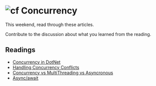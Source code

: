 ![cf](http://i.imgur.com/7v5ASc8.png) Concurrency
=====================================

This weekend, read through these articles. <br />

Contribute to the discussion about what you learned from the reading. 

## Readings
- [Concurrency in DotNet](http://www.dotnetcurry.com/dotnet/1360/concurrent-programming-dotnet-core)
- [Handling Concurrency Conflicts](https://docs.microsoft.com/en-us/aspnet/core/data/ef-mvc/concurrency)
- [Concurrency vs MultiThreading vs Asyncronous](https://codewala.net/2015/07/29/concurrency-vs-multi-threading-vs-asynchronous-programming-explained/)
- [Async/await](https://docs.microsoft.com/en-us/dotnet/csharp/async)

